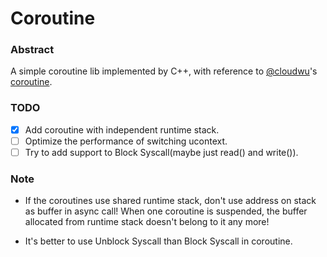 # Coroutine

### Abstract

A simple coroutine lib implemented by C++, with reference to [@cloudwu](https://github.com/cloudwu)'s [coroutine](https://github.com/cloudwu/coroutine).

### TODO

- [x] Add coroutine with independent runtime stack.
- [ ] Optimize the performance of switching ucontext.
- [ ] Try to add support to Block Syscall(maybe just read() and write()).

### Note

- If the coroutines use shared runtime stack, don't use address on stack as buffer in async call! When one coroutine is suspended, the buffer allocated from runtime stack doesn't belong to it any more!

- It's better to use Unblock Syscall than Block Syscall in coroutine.

